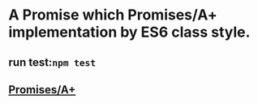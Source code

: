 # A Promise which Promises/A+ implementation by ES6 class style.
## run test:`npm test`
## [Promises/A+](https://promisesaplus.com/)